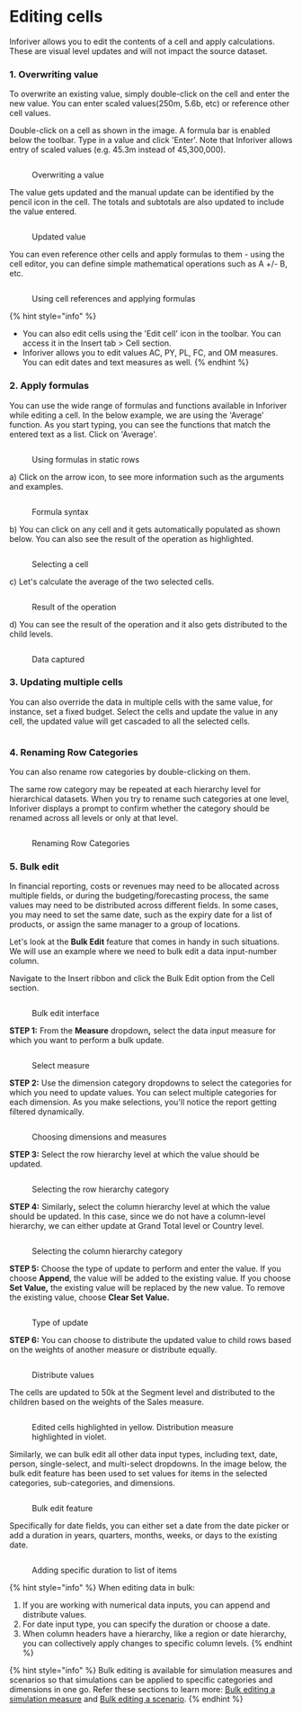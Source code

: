 # Editing cells

Inforiver allows you to edit the contents of a cell and apply calculations. These are visual level updates and will not impact the source dataset.

### 1. Overwriting value

To overwrite an existing value, simply double-click on the cell and enter the new value. You can enter scaled values(250m, 5.6b, etc) or reference other cell values.

Double-click on a cell as shown in the image. A formula bar is enabled below the toolbar. Type in a value and click 'Enter'. Note that Inforiver allows entry of scaled values (e.g. 45.3m instead of 45,300,000).

<figure><img src="../../.gitbook/assets/image (321).png" alt=""><figcaption><p>Overwriting a value</p></figcaption></figure>

The value gets updated and the manual update can be identified by the pencil icon in the cell. The totals and subtotals are also updated to include the value entered.&#x20;

<figure><img src="../../.gitbook/assets/image (322).png" alt=""><figcaption><p>Updated value</p></figcaption></figure>

You can even reference other cells and apply formulas to them - using the cell editor, you can define simple mathematical operations such as A +/- B, etc.

<figure><img src="../../.gitbook/assets/image (320).png" alt=""><figcaption><p>Using cell references and applying formulas</p></figcaption></figure>

{% hint style="info" %}
* You can also edit cells using the 'Edit cell' icon in the toolbar. You can access it in the Insert tab > Cell section.&#x20;
* Inforiver allows you to edit values AC, PY, PL, FC, and OM measures. You can edit dates and text measures as well.
{% endhint %}

### 2. Apply formulas

&#x20; You can use the wide range of formulas and functions available in Inforiver while editing a cell. In the below example, we are using the 'Average' function. As you start typing, you can see the functions that match the entered text as a list. Click on 'Average'.

<figure><img src="../../.gitbook/assets/4.3.9 Static rows.png" alt=""><figcaption><p>Using formulas in static rows</p></figcaption></figure>

a) Click on the arrow icon, to see more information such as the arguments and examples.

<figure><img src="../../.gitbook/assets/4.3.10 Static rows.png" alt=""><figcaption><p>Formula syntax</p></figcaption></figure>

b) You can click on any cell and it gets automatically populated as shown below. You can also see the result of the operation as highlighted.

<figure><img src="../../.gitbook/assets/4.3.11 Static rows.png" alt=""><figcaption><p>Selecting a cell</p></figcaption></figure>

c) Let's calculate the average of the two selected cells.

<figure><img src="../../.gitbook/assets/4.3.12 Static rows.png" alt=""><figcaption><p>Result of the operation</p></figcaption></figure>

d) You can see the result of the operation and it also gets distributed to the child levels.&#x20;

<figure><img src="../../.gitbook/assets/4.3.13 Static rows.png" alt=""><figcaption><p>Data captured</p></figcaption></figure>

### 3. Updating multiple cells

You can also override the data in multiple cells with the same value, for instance, set a fixed budget. Select the cells and update the value in any cell, the updated value will get cascaded to all the selected cells.

<figure><img src="../../.gitbook/assets/image (310).png" alt=""><figcaption></figcaption></figure>

### 4. Renaming Row Categories

You can also rename row categories by double-clicking on them.&#x20;

The same row category may be repeated at each hierarchy level for hierarchical datasets. When you try to rename such categories at one level, Inforiver displays a prompt to confirm whether the category should be renamed across all levels or only at that level.

<figure><img src="../../.gitbook/assets/image (8) (1) (1) (1) (1) (1) (1) (1) (1) (1) (1) (1).png" alt=""><figcaption><p>Renaming Row Categories</p></figcaption></figure>

### 5. Bulk edit

In financial reporting, costs or revenues may need to be allocated across multiple fields, or during the budgeting/forecasting process, the same values may need to be distributed across different fields. In some cases, you may need to set the same date, such as the expiry date for a list of products, or assign the same manager to a group of locations.

Let's look at the **Bulk Edit** feature that comes in handy in such situations. We will use an example where we need to bulk edit a data input-number column.

Navigate to the Insert ribbon and click the Bulk Edit option from the Cell section.

<figure><img src="../../.gitbook/assets/image (1) (14).png" alt=""><figcaption><p>Bulk edit interface</p></figcaption></figure>

**STEP 1:** From the **Measure** dropdow&#x6E;**,** select the data input measure for which you want to perform a bulk update.

<figure><img src="../../.gitbook/assets/image (2) (13).png" alt=""><figcaption><p>Select measure</p></figcaption></figure>

**STEP 2:** Use the dimension category dropdowns to select the categories for which you need to update values. You can select multiple categories for each dimension. As you make selections, you'll notice the report getting filtered dynamically.

<figure><img src="../../.gitbook/assets/Untitled Project (1) (2) (1).gif" alt=""><figcaption><p>Choosing dimensions and measures</p></figcaption></figure>

**STEP 3:** Select the row hierarchy level at which the value should be updated.&#x20;

<figure><img src="../../.gitbook/assets/image (7) (12).png" alt=""><figcaption><p>Selecting the row hierarchy category</p></figcaption></figure>

**STEP 4:** Similarl&#x79;**,** select the column hierarchy level at which the value should be updated. In this case, since we do not have a column-level hierarchy, we can either update at Grand Total level or Country level.

<figure><img src="../../.gitbook/assets/image (8) (10).png" alt=""><figcaption><p>Selecting the column hierarchy category</p></figcaption></figure>

**STEP 5:** Choose the type of update to perform and enter the value. If you choose **Append**, the value will be added to the existing value. If you choose **Set Value,** the existing value will be replaced by the new value. To remove the existing value, choose **Clear Set Value.**

<figure><img src="../../.gitbook/assets/image (9) (8).png" alt=""><figcaption><p>Type of update</p></figcaption></figure>

**STEP 6:** You can choose to distribute the updated value to child rows based on the weights of another measure or distribute equally.

<figure><img src="../../.gitbook/assets/image (10) (7).png" alt=""><figcaption><p>Distribute values</p></figcaption></figure>

The cells are updated to 50k at the Segment level and distributed to the children based on the weights of the Sales measure.

<figure><img src="../../.gitbook/assets/image (11) (8).png" alt=""><figcaption><p>Edited cells highlighted in yellow. Distribution measure highlighted in violet.</p></figcaption></figure>

Similarly, we can bulk edit all other data input types, including text, date, person, single-select, and multi-select dropdowns. In the image below, the bulk edit feature has been used to set values for items in the selected categories, sub-categories, and dimensions.

<figure><img src="../../.gitbook/assets/bulk edit all data input.png" alt=""><figcaption><p>Bulk edit feature</p></figcaption></figure>

Specifically for date fields, you can either set a date from the date picker or add a duration in years, quarters, months, weeks, or days to the existing date.

<figure><img src="../../.gitbook/assets/bulk edit add duration.gif" alt=""><figcaption><p>Adding specific duration to list of items</p></figcaption></figure>

{% hint style="info" %}
When editing data in bulk:

1. If you are working with numerical data inputs, you can append and distribute values.
2. For date input type, you can specify the duration or choose a date.
3. When column headers have a hierarchy, like a region or date hierarchy, you can collectively apply changes to specific column levels.
{% endhint %}

{% hint style="info" %}
Bulk editing is available for simulation measures and scenarios so that simulations can be applied to specific categories and dimensions in one go. Refer these sections to learn more: [Bulk editing a simulation measure](what-if-analysis-and-simulations.md#id-3.-bulk-editing-a-simulation-measure) and [Bulk editing a scenario](../7.-planning-budgeting-and-forecasting/scenarios-enterprise-only.md#iv-bulk-editing-a-scenario).
{% endhint %}
